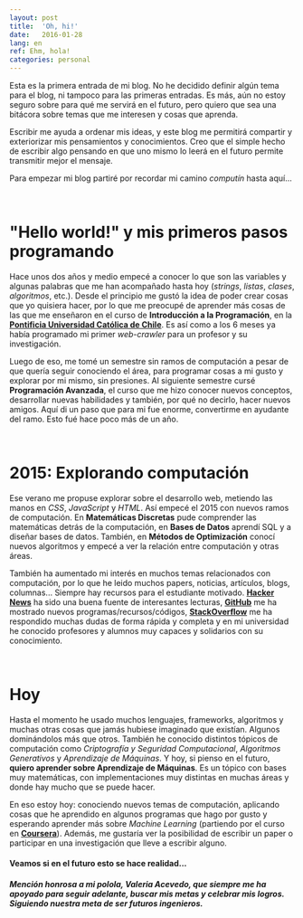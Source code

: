```yaml
---
layout: post
title:  'Oh, hi!'
date:   2016-01-28
lang: en
ref: Ehm, hola!
categories: personal
---
```


Esta es la primera entrada de mi blog. No he decidido definir algún tema para el blog, ni tampoco para las primeras entradas. Es más, aún no estoy seguro sobre para qué me servirá en el futuro, pero quiero que sea una bitácora sobre temas que me interesen y cosas que aprenda. 

Escribir me ayuda a ordenar mis ideas, y este blog me permitirá compartir y exteriorizar mis pensamientos y conocimientos. Creo que el simple hecho de escribir algo pensando en que uno mismo lo leerá en el futuro permite transmitir mejor el mensaje. 

Para empezar mi blog partiré por recordar mi camino *computín* hasta aquí...

<br>

# "Hello world!" y mis primeros pasos programando

Hace unos dos años y medio empecé a conocer lo que son las variables y algunas palabras que me han acompañado hasta hoy (*strings*, *listas*, *clases*, *algoritmos*, etc.). Desde el principio me gustó la idea de poder crear cosas que yo quisiera hacer, por lo que me preocupé de aprender más cosas de las que me enseñaron en el curso de **Introducción a la Programación**, en la [**Pontificia Universidad Católica de Chile**](https://www.uc.cl/). Es así como a los 6 meses ya había programado mi primer *web-crawler* para un profesor y su investigación.

Luego de eso, me tomé un semestre sin ramos de computación a pesar de que quería seguir conociendo el área, para programar cosas a mi gusto y explorar por mi mismo, sin presiones. Al siguiente semestre cursé **Programación Avanzada**, el curso que me hizo conocer nuevos conceptos, desarrollar nuevas habilidades y también, por qué no decirlo, hacer nuevos amigos. Aquí di un paso que para mi fue enorme, convertirme en ayudante del ramo. Esto fué hace poco más de un año.

<br>

# 2015: Explorando computación

Ese verano me propuse explorar sobre el desarrollo web, metiendo las manos en *CSS*, *JavaScript* y *HTML*. Así empecé el 2015 con nuevos ramos de computación. En **Matemáticas Discretas** pude comprender las matemáticas detrás de la computación, en **Bases de Datos** aprendí SQL y a diseñar bases de datos. También, en **Métodos de Optimización** conocí nuevos algoritmos y empecé a ver la relación entre computación y otras áreas.

También ha aumentado mi interés en muchos temas relacionados con computación, por lo que he leido muchos papers, noticias, artículos, blogs, columnas... Siempre hay recursos para el estudiante motivado. [**Hacker News**](https://news.ycombinator.com/) ha sido una buena fuente de interesantes lecturas, [**GitHub**](https://github.com/) me ha mostrado nuevos programas/recursos/códigos, [**StackOverflow**](https://stackoverflow.com/) me ha respondido muchas dudas de forma rápida y completa y en mi universidad he conocido profesores y alumnos muy capaces y solidarios con su conocimiento.

<br>

# Hoy

Hasta el momento he usado muchos lenguajes, frameworks, algoritmos y muchas otras cosas que jamás hubiese imaginado que existían. Algunos dominándolos más que otros. También he conocido distintos tópicos de computación como *Criptografía y Seguridad Computacional*, *Algoritmos Generativos* y *Aprendizaje de Máquinas*. Y hoy, si pienso en el futuro, **quiero aprender sobre Aprendizaje de Máquinas**. Es un tópico con bases muy matemáticas, con implementaciones muy distintas en muchas áreas y donde hay mucho que se puede hacer.

En eso estoy hoy: conociendo nuevos temas de computación, aplicando cosas que he aprendido en algunos programas que hago por gusto y esperando aprender más sobre *Machine Learning* (partiendo por el curso en [**Coursera**](https://www.coursera.org/)). Además, me gustaría ver la posibilidad de escribir un paper o participar en una investigación que lleve a escribir alguno.

#### **Veamos si en el futuro esto se hace realidad...**

##### Mención honrosa a mi polola, Valeria Acevedo, que siempre me ha apoyado para seguir adelante, buscar mis metas y celebrar mis logros. Siguiendo nuestra meta de ser *futuros ingenieros*.